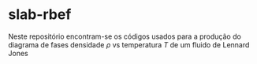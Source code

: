 # slab-rbef

Neste repositório encontram-se os códigos usados para a produção do diagrama de fases densidade $\rho$ vs temperatura $T$ de um fluido de Lennard Jones 
